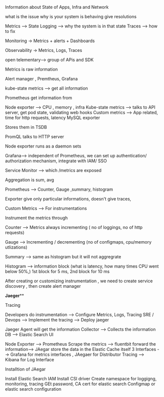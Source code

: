 Information about State of Apps, Infra and Network 

what is the issue 
why is your system is behaving 
give resolutions 

Metrics --> State
Logging --> why the system is in that state
Traces --> how to fix 

Monitoring -> Metrics + alerts + Dashboards

Observability -> Metrics, Logs, Traces

open telementary--> group of APis and SDK

Metrics is raw information 

Alert manager , Premtheus, Grafana 

kube-state metrics --> get all information 

Prometheus get information from 

Node exporter --> CPU , memory , infra 
Kube-state metrics --> talks to API server, get pod state, validating web hooks
Custom metrics --> App related, time for http requests, latency 
MySQL exporter 

Stores them in TSDB 

PromQL talks to HTTP server 

Node exporter runs as a daemon sets

Grafana--> independent of Prometheus, we can set up authentication/ authorization mechanism, integrate with IAM/ SSO 

Service Monitor --> which /metrics are exposed 

Aggregation is sum, avg 

Prometheus --> Counter, Gauge ,summary, histogram 

Exporter give only particular informations, doesn't give traces, 

Custom Metrics --> For instrumentations 

Instrument the metrics through 

Counter --> Metrics always incrementing ( no of loggings, no of http requests)

Gauge --> Incrementing / decrementing (no of configmaps, cpu/memory utlizations) 

Summary --> same as histogram but it will not aggregrate

Histogram --> information block (what is latency, how many times CPU went below 50%,) 1st block for 5 ms, 2nd block for 10 ms

After creating or customizing instrumentation , we need to create service discovery , then create alert manager 

************Jaeger**************

Tracing 

Developers do instrumentation --> Configure Metrics, Logs, Tracing 
SRE / Devops --> Implement the tracing --> Deploy jaeger 

Jaeger Agent will get the information 
Collector --> Collects the information 
DB --> Elastic Search 
UI

Node Exporter  --> Prometheus Scrape the metrics --> fluentbit forward the information--> JAegar store the data in the Elastic Cache itself 
3 Interfaces --> Grafana for metrics interfaces , JAegaer for Distributor Tracing --> Kibana for Log Interface 

Installtion of JAegar 

Install Elastic Search 
IAM 
Install CSI driver 
Create namespace for loggigng, monitoring, tracing 
GEt password, CA cert for elastic search 
Configmap or elastic search configuration 









